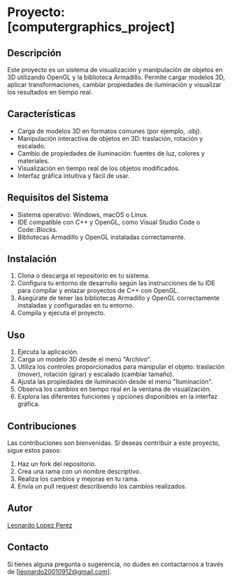 # Proyecto: [computergraphics_project]

## Descripción
Este proyecto es un sistema de visualización y manipulación de objetos en 3D utilizando OpenGL y la biblioteca Armadillo. Permite cargar modelos 3D, aplicar transformaciones, cambiar propiedades de iluminación y visualizar los resultados en tiempo real.

## Características
- Carga de modelos 3D en formatos comunes (por ejemplo, .obj).
- Manipulación interactiva de objetos en 3D: traslación, rotación y escalado.
- Cambio de propiedades de iluminación: fuentes de luz, colores y materiales.
- Visualización en tiempo real de los objetos modificados.
- Interfaz gráfica intuitiva y fácil de usar.

## Requisitos del Sistema
- Sistema operativo: Windows, macOS o Linux.
- IDE compatible con C++ y OpenGL, como Visual Studio Code o Code::Blocks.
- Bibliotecas Armadillo y OpenGL instaladas correctamente.

## Instalación
1. Clona o descarga el repositorio en tu sistema.
2. Configura tu entorno de desarrollo según las instrucciones de tu IDE para compilar y enlazar proyectos de C++ con OpenGL.
3. Asegúrate de tener las bibliotecas Armadillo y OpenGL correctamente instaladas y configuradas en tu entorno.
4. Compila y ejecuta el proyecto.

## Uso
1. Ejecuta la aplicación.
2. Carga un modelo 3D desde el menú "Archivo".
3. Utiliza los controles proporcionados para manipular el objeto: traslación (mover), rotación (girar) y escalado (cambiar tamaño).
4. Ajusta las propiedades de iluminación desde el menú "Iluminación".
5. Observa los cambios en tiempo real en la ventana de visualización.
6. Explora las diferentes funciones y opciones disponibles en la interfaz gráfica.

## Contribuciones
Las contribuciones son bienvenidas. Si deseas contribuir a este proyecto, sigue estos pasos:
1. Haz un fork del repositorio.
2. Crea una rama con un nombre descriptivo.
3. Realiza los cambios y mejoras en tu rama.
4. Envía un pull request describiendo los cambios realizados.

## Autor
[Leonardo Lopez Perez](https://github.com/Leonidas810)

## Contacto
Si tienes alguna pregunta o sugerencia, no dudes en contactarnos a través de [leonardo20010912@gmail.com].
